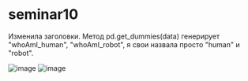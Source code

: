 # seminar10

Изменила заголовки. Метод pd.get_dummies(data) генерирует "whoAmI_human",	"whoAmI_robot", я свои назвала просто "human" и "robot".

![image](https://github.com/LidiaSob/seminar10/assets/44520029/c23c5446-f65e-4938-b3e5-c935d8b5a6f8)
 ![image](https://github.com/LidiaSob/seminar10/assets/44520029/a07f7653-358c-4e01-8216-d1bf65c88e74)







